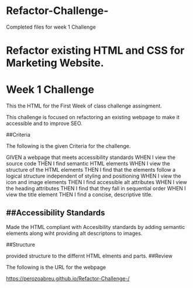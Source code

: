 # Refactor-Challenge-
Completed files for week 1 Challenge 

# Refactor existing HTML and CSS for Marketing Website.


# Week 1 Challenge 

This the HTML for the First Week of class challenge assingment.

This challenge is focused on refactoring an existing webpage to make it accessible and to improve SEO.




##Criteria 

The following is the given Criteria for the challenge.

GIVEN a webpage that meets accessibility standards
WHEN I view the source code
THEN I find semantic HTML elements
WHEN I view the structure of the HTML elements
THEN I find that the elements follow a logical structure independent of styling and positioning
WHEN I view the icon and image elements
THEN I find accessible alt attributes
WHEN I view the heading attributes
THEN I find that they fall in sequential order
WHEN I view the title element
THEN I find a concise, descriptive title.
## ##Accessibility Standards

Made the HTML compliant with Accesibility standards by adding semantic elements along wiht providing alt descriptons to images.


##Structure

provided structure to the differnt HTML elments and parts. 
##Review

The following is the URL for the webpage

 https://perozoabreu.github.io/Refactor-Challenge-/ 
